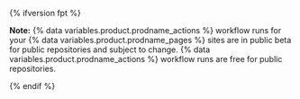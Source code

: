 {% ifversion fpt %}

**Note:** {% data variables.product.prodname_actions %} workflow runs for your {% data variables.product.prodname_pages %} sites are in public beta for public repositories and subject to change. {% data variables.product.prodname_actions %} workflow runs are free for public repositories.

{% endif %}